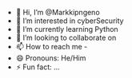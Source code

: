 - 👋 Hi, I’m @Markkipngeno
- 👀 I’m interested in cyberSecurity
- 🌱 I’m currently learning Python
- 💞️ I’m looking to collaborate on 
- 📫 How to reach me - 
- 😄 Pronouns: He/Him
- ⚡ Fun fact: ...

<!---
Markkigen/Markkigen is a ✨ special ✨ repository because its `README.md` (this file) appears on your GitHub profile.
You can click the Preview link to take a look at your changes.
--->
